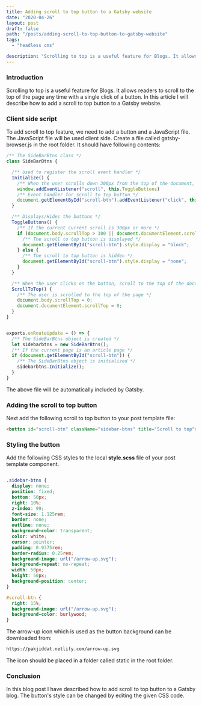 ```yaml
---
title: Adding scroll to top button to a Gatsby website
date: "2020-04-26"
layout: post
draft: false
path: "/posts/adding-scroll-to-top-button-to-gatsby-website"
tags:
  - "headless cms"

description: "Scrolling to top is a useful feature for Blogs. It allows readers to scroll to the top of the page any time with a single click of a button. In this article I will describe how to add a scroll to top button to a Gatsby website."
---
```


### Introduction
Scrolling to top is a useful feature for Blogs. It allows readers to scroll to the top of the page any time with a single click of a button. In this article I will describe how to add a scroll to top button to a Gatsby website.

### Client side script
To add scroll to top feature, we need to add a button and a JavaScript file. The JavaScript file will be used client side. Create a file called gatsby-browser.js in the root folder. It should have following contents:

```js
/** The SideBarBtns class */
class SideBarBtns {

  /** Used to register the scroll event handler */
  Initialize() {
    /** When the user scrolls down 300px from the top of the document, show the buttons */
    window.addEventListener("scroll", this.ToggleButtons)    
    /** Event handler for scroll to top button */
    document.getElementById("scroll-btn").addEventListener("click", this.ScrollToTop);
  }

  /** Displays/Hides the buttons */
  ToggleButtons() {
    /** If the current current scroll is 300px or more */
    if (document.body.scrollTop > 300 || document.documentElement.scrollTop > 300) {
      /** The scroll to top button is displayed */
      document.getElementById("scroll-btn").style.display = "block";      
    } else {
      /** The scroll to top button is hidden */
      document.getElementById("scroll-btn").style.display = "none";    
    }
  }

  /** When the user clicks on the button, scroll to the top of the document */
  ScrollToTop() {
    /** The user is scrolled to the top of the page */
    document.body.scrollTop = 0;
    document.documentElement.scrollTop = 0;
  }
}


exports.onRouteUpdate = () => {
  /** The SideBarBtns object is created */
  let sidebarbtns = new SideBarBtns();
  /** If the current page is an article page */
  if (document.getElementById("scroll-btn")) {
    /** The SideBarBtns object is initialized */
    sidebarbtns.Initialize();
  }
}

```

The above file will be automatically included by Gatsby.

### Adding the scroll to top button
Next add the following scroll to top button to your post template file:

```html
<button id="scroll-btn" className="sidebar-btns" title="Scroll to top"></button>
```

### Styling the button

Add the following CSS styles to the local **style.scss** file of your post template component.

```css

.sidebar-btns {
  display: none;
  position: fixed;
  bottom: 50px;
  right: 10%;
  z-index: 99;
  font-size: 1.125rem;
  border: none;
  outline: none;
  background-color: transparent;
  color: white;
  cursor: pointer;
  padding: 0.9375rem;
  border-radius: 0.25rem;
  background-image: url("/arrow-up.svg");
  background-repeat: no-repeat;
  width: 50px;
  height: 50px;
  background-position: center;
}

#scroll-btn {
  right: 15%;
  background-image: url("/arrow-up.svg");
  background-color: burlywood;
}
```

The arrow-up icon which is used as the button background can be downloaded from:

```bash
https://pakjiddat.netlify.com/arrow-up.svg
```

The icon should be placed in a folder called static in the root folder.

### Conclusion
In this blog post I have described how to add scroll to top button to a Gatsby blog. The button's style can be changed by editing the given CSS code.
